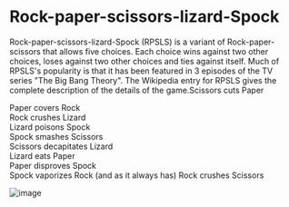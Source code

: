# Rock-paper-scissors-lizard-Spock

Rock-paper-scissors-lizard-Spock (RPSLS) is a variant of Rock-paper-scissors that allows five choices. Each choice wins against two other choices, loses against two other choices and ties against itself. Much of RPSLS's popularity is that it has been featured in 3 episodes of the TV series "The Big Bang Theory". The Wikipedia entry for RPSLS gives the complete description of the details of the game.Scissors cuts Paper

Paper covers Rock
<br />  Rock crushes Lizard
<br /> Lizard poisons Spock
<br /> Spock smashes Scissors
<br /> Scissors decapitates Lizard
<br /> Lizard eats Paper
<br /> Paper disproves Spock
<br /> Spock vaporizes Rock
(and as it always has) Rock crushes Scissors

![image](https://user-images.githubusercontent.com/58776067/180937846-83cdb237-b174-432d-90d1-e3d17c702166.png)
